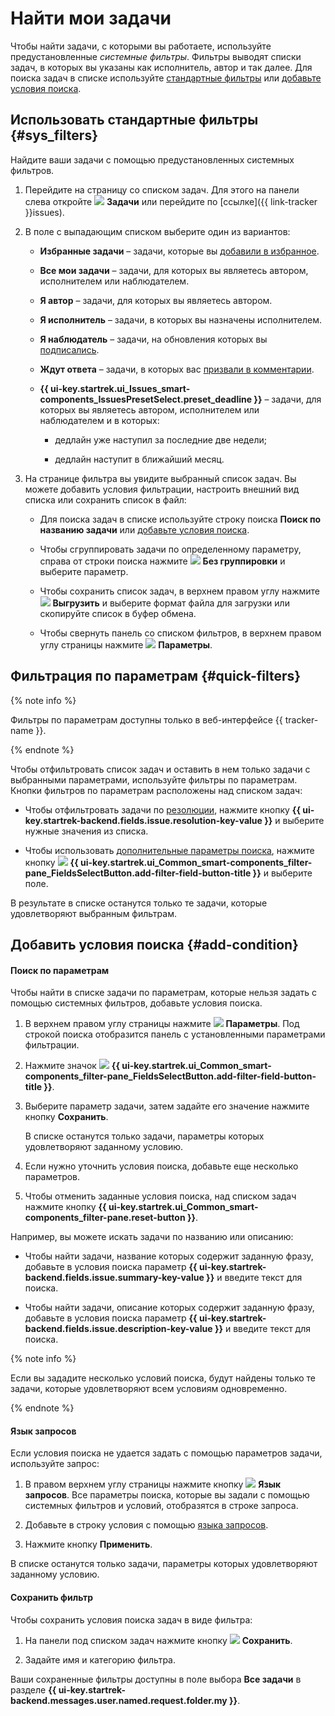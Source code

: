 # Найти мои задачи

Чтобы найти задачи, с которыми вы работаете, используйте предустановленные _системные фильтры_. Фильтры выводят списки задач, в которых вы указаны как исполнитель, автор и так далее. Для поиска задач в списке используйте [стандартные фильтры](#sys_filters) или [добавьте условия поиска](#add-condition).

## Использовать стандартные фильтры {#sys_filters}

Найдите ваши задачи с помощью предустановленных системных фильтров.

1. Перейдите на страницу со списком задач. Для этого на панели слева откройте ![](../../_assets/tracker/svg/tasks.svg) **Задачи** или перейдите по [ссылке]({{ link-tracker }}issues).     

1. В поле с выпадающим списком выберите один из вариантов:

    * **Избранные задачи** – задачи, которые вы [добавили в избранное](favourites.md#task-fav).

    * **Все мои задачи** – задачи, для которых вы являетесь автором, исполнителем или наблюдателем.

    * **Я автор** – задачи, для которых вы являетесь автором.

    * **Я исполнитель** – задачи, в которых вы назначены исполнителем.

    * **Я наблюдатель** – задачи, на обновления которых вы [подписались](subscribe.md#section_xt5_xrv_jz).

    * **Ждут ответа** – задачи, в которых вас [призвали в комментарии](comments.md#call-comment).

    * **{{ ui-key.startrek.ui_Issues_smart-components_IssuesPresetSelect.preset_deadline }}** – задачи, для которых вы являетесь автором, исполнителем или наблюдателем и в которых:
            
      * дедлайн уже наступил за последние две недели;
          
      * дедлайн наступит в ближайший месяц.

1. На странице фильтра вы увидите выбранный список задач. Вы можете добавить условия фильтрации, настроить внешний вид списка или сохранить список в файл:

    * Для поиска задач в списке используйте строку поиска **Поиск по названию задачи** или [добавьте условия поиска](#add-condition).
      

    * Чтобы сгруппировать задачи по определенному параметру, справа от строки поиска нажмите ![](../../_assets/tracker/svg/group.svg) **Без группировки** и выберите параметр.
      

    * Чтобы сохранить список задач, в верхнем правом углу нажмите ![](../../_assets/tracker/svg/icon-export-tasks.svg) **Выгрузить** и выберите формат файла для загрузки или скопируйте список в буфер обмена.

    * Чтобы свернуть панель со списком фильтров, в верхнем правом углу страницы нажмите ![](../../_assets/tracker/svg/icon-parameters.svg) **Параметры**. 

## Фильтрация по параметрам {#quick-filters}

{% note info %}

Фильтры по параметрам доступны только в веб-интерфейсе {{ tracker-name }}.

{% endnote %}

Чтобы отфильтровать список задач и оставить в нем только задачи с выбранными параметрами, используйте фильтры по параметрам. Кнопки фильтров по параметрам расположены над списком задач:

 * Чтобы отфильтровать задачи по [резолюции](../manager/create-resolution.md), нажмите кнопку **{{ ui-key.startrek-backend.fields.issue.resolution-key-value }}** и выберите нужные значения из списка.

 * Чтобы использовать [дополнительные параметры поиска](#add-condition), нажмите кнопку ![](../../_assets/tracker/svg/add-filter.svg) **{{ ui-key.startrek.ui_Common_smart-components_filter-pane_FieldsSelectButton.add-filter-field-button-title }}** и выберите поле.

В результате в списке останутся только те задачи, которые удовлетворяют выбранным фильтрам.

## Добавить условия поиска {#add-condition}

#### Поиск по параметрам

Чтобы найти в списке задачи по параметрам, которые нельзя задать с помощью системных фильтров, добавьте условия поиска.

1. В верхнем правом углу страницы нажмите ![](../../_assets/tracker/svg/icon-parameters.svg) **Параметры**. Под строкой поиска отобразится панель с установленными параметрами фильтрации.

1. Нажмите значок ![](../../_assets/tracker/svg/add-filter.svg) **{{ ui-key.startrek.ui_Common_smart-components_filter-pane_FieldsSelectButton.add-filter-field-button-title }}**.  

1. Выберите параметр задачи, затем задайте его значение нажмите кнопку **Сохранить**. 

    В списке останутся только задачи, параметры которых удовлетворяют заданному условию.


1. Если нужно уточнить условия поиска, добавьте еще несколько параметров.

1. Чтобы отменить заданные условия поиска, над списком задач нажмите кнопку **{{ ui-key.startrek.ui_Common_smart-components_filter-pane.reset-button }}**.

Например, вы можете искать задачи по названию или описанию: 

* Чтобы найти задачи, название которых содержит заданную фразу, добавьте в условия поиска параметр **{{ ui-key.startrek-backend.fields.issue.summary-key-value }}** и введите текст для поиска.

* Чтобы найти задачи, описание которых содержит заданную фразу, добавьте в условия поиска параметр **{{ ui-key.startrek-backend.fields.issue.description-key-value }}** и введите текст для поиска.


{% note info %}

Если вы зададите несколько условий поиска, будут найдены только те задачи, которые удовлетворяют всем условиям одновременно.

{% endnote %}

#### Язык запросов

Если условия поиска не удается задать с помощью параметров задачи, используйте запрос:

1. В правом верхнем углу страницы нажмите кнопку ![](../../_assets/tracker/svg/query-language.svg) **Язык запросов**. Все параметры поиска, которые вы задали с помощью системных фильтров и условий, отобразятся в строке запроса.

1. Добавьте в строку условия с помощью [языка запросов](query-filter.md).

1. Нажмите кнопку **Применить**. 

В списке останутся только задачи, параметры которых удовлетворяют заданному условию.

#### Сохранить фильтр

Чтобы сохранить условия поиска задач в виде фильтра:

1. На панели под списком задач нажмите кнопку ![](../../_assets/tracker/svg/save-filter.svg) **Сохранить**.

1. Задайте имя и категорию фильтра. 

Ваши сохраненные фильтры доступны в поле выбора **Все задачи** в разделе **{{ ui-key.startrek-backend.messages.user.named.request.folder.my }}**.
